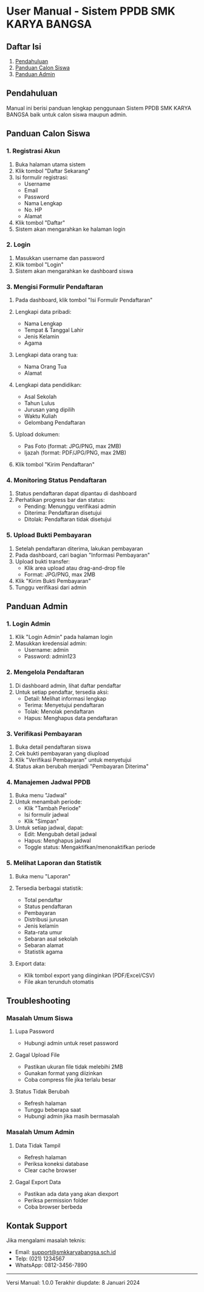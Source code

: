 # User Manual - Sistem PPDB SMK KARYA BANGSA

## Daftar Isi
1. [Pendahuluan](#pendahuluan)
2. [Panduan Calon Siswa](#panduan-calon-siswa)
3. [Panduan Admin](#panduan-admin)

## Pendahuluan
Manual ini berisi panduan lengkap penggunaan Sistem PPDB SMK KARYA BANGSA baik untuk calon siswa maupun admin.

## Panduan Calon Siswa

### 1. Registrasi Akun
1. Buka halaman utama sistem
2. Klik tombol "Daftar Sekarang"
3. Isi formulir registrasi:
   - Username
   - Email
   - Password
   - Nama Lengkap
   - No. HP
   - Alamat
4. Klik tombol "Daftar"
5. Sistem akan mengarahkan ke halaman login

### 2. Login
1. Masukkan username dan password
2. Klik tombol "Login"
3. Sistem akan mengarahkan ke dashboard siswa

### 3. Mengisi Formulir Pendaftaran
1. Pada dashboard, klik tombol "Isi Formulir Pendaftaran"
2. Lengkapi data pribadi:
   - Nama Lengkap
   - Tempat & Tanggal Lahir
   - Jenis Kelamin
   - Agama
   
3. Lengkapi data orang tua:
   - Nama Orang Tua
   - Alamat

4. Lengkapi data pendidikan:
   - Asal Sekolah
   - Tahun Lulus
   - Jurusan yang dipilih
   - Waktu Kuliah
   - Gelombang Pendaftaran

5. Upload dokumen:
   - Pas Foto (format: JPG/PNG, max 2MB)
   - Ijazah (format: PDF/JPG/PNG, max 2MB)

6. Klik tombol "Kirim Pendaftaran"

### 4. Monitoring Status Pendaftaran
1. Status pendaftaran dapat dipantau di dashboard
2. Perhatikan progress bar dan status:
   - Pending: Menunggu verifikasi admin
   - Diterima: Pendaftaran disetujui
   - Ditolak: Pendaftaran tidak disetujui

### 5. Upload Bukti Pembayaran
1. Setelah pendaftaran diterima, lakukan pembayaran
2. Pada dashboard, cari bagian "Informasi Pembayaran"
3. Upload bukti transfer:
   - Klik area upload atau drag-and-drop file
   - Format: JPG/PNG, max 2MB
4. Klik "Kirim Bukti Pembayaran"
5. Tunggu verifikasi dari admin

## Panduan Admin

### 1. Login Admin
1. Klik "Login Admin" pada halaman login
2. Masukkan kredensial admin:
   - Username: admin
   - Password: admin123

### 2. Mengelola Pendaftaran
1. Di dashboard admin, lihat daftar pendaftar
2. Untuk setiap pendaftar, tersedia aksi:
   - Detail: Melihat informasi lengkap
   - Terima: Menyetujui pendaftaran
   - Tolak: Menolak pendaftaran
   - Hapus: Menghapus data pendaftaran

### 3. Verifikasi Pembayaran
1. Buka detail pendaftaran siswa
2. Cek bukti pembayaran yang diupload
3. Klik "Verifikasi Pembayaran" untuk menyetujui
4. Status akan berubah menjadi "Pembayaran Diterima"

### 4. Manajemen Jadwal PPDB
1. Buka menu "Jadwal"
2. Untuk menambah periode:
   - Klik "Tambah Periode"
   - Isi formulir jadwal
   - Klik "Simpan"
3. Untuk setiap jadwal, dapat:
   - Edit: Mengubah detail jadwal
   - Hapus: Menghapus jadwal
   - Toggle status: Mengaktifkan/menonaktifkan periode

### 5. Melihat Laporan dan Statistik
1. Buka menu "Laporan"
2. Tersedia berbagai statistik:
   - Total pendaftar
   - Status pendaftaran
   - Pembayaran
   - Distribusi jurusan
   - Jenis kelamin
   - Rata-rata umur
   - Sebaran asal sekolah
   - Sebaran alamat
   - Statistik agama

3. Export data:
   - Klik tombol export yang diinginkan (PDF/Excel/CSV)
   - File akan terunduh otomatis

## Troubleshooting

### Masalah Umum Siswa
1. Lupa Password
   - Hubungi admin untuk reset password

2. Gagal Upload File
   - Pastikan ukuran file tidak melebihi 2MB
   - Gunakan format yang diizinkan
   - Coba compress file jika terlalu besar

3. Status Tidak Berubah
   - Refresh halaman
   - Tunggu beberapa saat
   - Hubungi admin jika masih bermasalah

### Masalah Umum Admin
1. Data Tidak Tampil
   - Refresh halaman
   - Periksa koneksi database
   - Clear cache browser

2. Gagal Export Data
   - Pastikan ada data yang akan diexport
   - Periksa permission folder
   - Coba browser berbeda

## Kontak Support
Jika mengalami masalah teknis:
- Email: support@smkkaryabangsa.sch.id
- Telp: (021) 1234567
- WhatsApp: 0812-3456-7890

---
Versi Manual: 1.0.0
Terakhir diupdate: 8 Januari 2024
